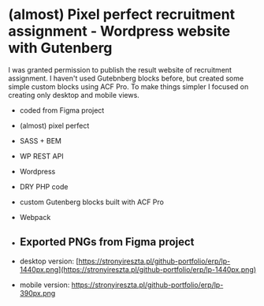 # (almost) Pixel perfect recruitment assignment - Wordpress website with Gutenberg

I was granted permission to publish the result website of recruitment assignment. I haven't used Gutebnberg blocks before, but created some simple custom blocks using ACF Pro.
To make things simpler I focused on creating only desktop and mobile views.

- coded from Figma project
- (almost) pixel perfect
- SASS + BEM
- WP REST API
- Wordpress
- DRY PHP code
- custom Gutenberg blocks built with ACF Pro
- Webpack

- ## Exported PNGs from Figma project

- desktop version: [https://stronyireszta.pl/github-portfolio/erp/lp-1440px.png](https://stronyireszta.pl/github-portfolio/erp/lp-1440px.png)
- mobile version: https://stronyireszta.pl/github-portfolio/erp/lp-390px.png
